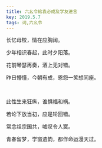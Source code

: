 ```yaml
---
title: 六幺令給袁必成及学友进言
key: 2019.5.7
tags: 词,六幺令
---
```


长忆母校，情在应胸阔。

少年相识春起，此时夕阳落。

花前琴瑟再奏，酒上无对错。

昨日懵懂，今朝有成，恩怨一笑想同座。

</br>

此性生来狂纵，谁惧福和祸。

若论下放当初，应是轮回错。

常念祖宗国共，嘘叹令人寞。

青春留梦，学窗遗韵，都作命运漫天过。

</br>

